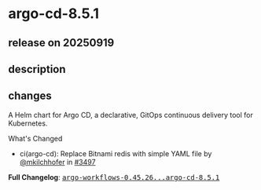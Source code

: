 # argo-cd-8.5.1

## release on 20250919
## description
## changes
A Helm chart for Argo CD, a declarative, GitOps continuous delivery tool for Kubernetes.

What's Changed

* ci(argo-cd): Replace Bitnami redis with simple YAML file by <a class="user-mention notranslate" data-hovercard-type="user" data-hovercard-url="/users/mkilchhofer/hovercard" data-octo-click="hovercard-link-click" data-octo-dimensions="link_type:self" href="https://github.com/mkilchhofer">@mkilchhofer</a> in <a class="issue-link js-issue-link" data-error-text="Failed to load title" data-id="3433371399" data-permission-text="Title is private" data-url="https://github.com/argoproj/argo-helm/issues/3497" data-hovercard-type="pull_request" data-hovercard-url="/argoproj/argo-helm/pull/3497/hovercard" href="https://github.com/argoproj/argo-helm/pull/3497">#3497</a>

<strong>Full Changelog</strong>: <a class="commit-link" href="https://github.com/argoproj/argo-helm/compare/argo-workflows-0.45.26...argo-cd-8.5.1"><tt>argo-workflows-0.45.26...argo-cd-8.5.1</tt></a>

